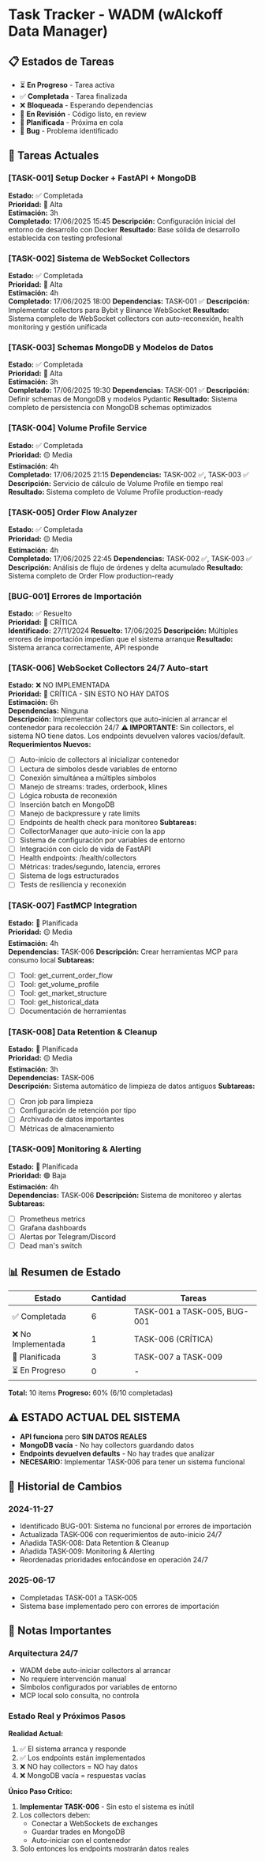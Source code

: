 # Task Tracker - WADM (wAIckoff Data Manager)

## 📋 Estados de Tareas
- ⏳ **En Progreso** - Tarea activa
- ✅ **Completada** - Tarea finalizada
- ❌ **Bloqueada** - Esperando dependencias
- 🔄 **En Revisión** - Código listo, en review
- 📅 **Planificada** - Próxima en cola
- 🐛 **Bug** - Problema identificado

## 🎯 Tareas Actuales

### [TASK-001] Setup Docker + FastAPI + MongoDB
**Estado:** ✅ Completada  
**Prioridad:** 🔴 Alta  
**Estimación:** 3h  
**Completado:** 17/06/2025 15:45
**Descripción:** Configuración inicial del entorno de desarrollo con Docker
**Resultado:** Base sólida de desarrollo establecida con testing profesional

### [TASK-002] Sistema de WebSocket Collectors
**Estado:** ✅ Completada  
**Prioridad:** 🔴 Alta  
**Estimación:** 4h  
**Completado:** 17/06/2025 18:00
**Dependencias:** TASK-001 ✅ 
**Descripción:** Implementar collectors para Bybit y Binance WebSocket
**Resultado:** Sistema completo de WebSocket collectors con auto-reconexión, health monitoring y gestión unificada

### [TASK-003] Schemas MongoDB y Modelos de Datos
**Estado:** ✅ Completada  
**Prioridad:** 🔴 Alta  
**Estimación:** 3h  
**Completado:** 17/06/2025 19:30
**Dependencias:** TASK-001 ✅ 
**Descripción:** Definir schemas de MongoDB y modelos Pydantic
**Resultado:** Sistema completo de persistencia con MongoDB schemas optimizados

### [TASK-004] Volume Profile Service
**Estado:** ✅ Completada  
**Prioridad:** 🟡 Media  
**Estimación:** 4h  
**Completado:** 17/06/2025 21:15
**Dependencias:** TASK-002 ✅, TASK-003 ✅
**Descripción:** Servicio de cálculo de Volume Profile en tiempo real
**Resultado:** Sistema completo de Volume Profile production-ready

### [TASK-005] Order Flow Analyzer
**Estado:** ✅ Completada  
**Prioridad:** 🟡 Media  
**Estimación:** 4h  
**Completado:** 17/06/2025 22:45
**Dependencias:** TASK-002 ✅, TASK-003 ✅  
**Descripción:** Análisis de flujo de órdenes y delta acumulado
**Resultado:** Sistema completo de Order Flow production-ready

### [BUG-001] Errores de Importación
**Estado:** ✅ Resuelto  
**Prioridad:** 🔴 CRÍTICA  
**Identificado:** 27/11/2024
**Resuelto:** 17/06/2025
**Descripción:** Múltiples errores de importación impedían que el sistema arranque
**Resultado:** Sistema arranca correctamente, API responde

### [TASK-006] WebSocket Collectors 24/7 Auto-start
**Estado:** ❌ NO IMPLEMENTADA  
**Prioridad:** 🔴 CRÍTICA - SIN ESTO NO HAY DATOS  
**Estimación:** 6h  
**Dependencias:** Ninguna  
**Descripción:** Implementar collectors que auto-inicien al arrancar el contenedor para recolección 24/7
**⚠️ IMPORTANTE:** Sin collectors, el sistema NO tiene datos. Los endpoints devuelven valores vacíos/default.
**Requerimientos Nuevos:**
- [ ] Auto-inicio de collectors al inicializar contenedor
- [ ] Lectura de símbolos desde variables de entorno
- [ ] Conexión simultánea a múltiples símbolos
- [ ] Manejo de streams: trades, orderbook, klines
- [ ] Lógica robusta de reconexión
- [ ] Inserción batch en MongoDB
- [ ] Manejo de backpressure y rate limits
- [ ] Endpoints de health check para monitoreo
**Subtareas:**
- [ ] CollectorManager que auto-inicie con la app
- [ ] Sistema de configuración por variables de entorno
- [ ] Integración con ciclo de vida de FastAPI
- [ ] Health endpoints: /health/collectors
- [ ] Métricas: trades/segundo, latencia, errores
- [ ] Sistema de logs estructurados
- [ ] Tests de resiliencia y reconexión

### [TASK-007] FastMCP Integration
**Estado:** 📅 Planificada  
**Prioridad:** 🟡 Media  
**Estimación:** 4h  
**Dependencias:** TASK-006
**Descripción:** Crear herramientas MCP para consumo local
**Subtareas:**
- [ ] Tool: get_current_order_flow
- [ ] Tool: get_volume_profile
- [ ] Tool: get_market_structure
- [ ] Tool: get_historical_data
- [ ] Documentación de herramientas

### [TASK-008] Data Retention & Cleanup
**Estado:** 📅 Planificada  
**Prioridad:** 🟡 Media  
**Estimación:** 3h  
**Dependencias:** TASK-006  
**Descripción:** Sistema automático de limpieza de datos antiguos
**Subtareas:**
- [ ] Cron job para limpieza
- [ ] Configuración de retención por tipo
- [ ] Archivado de datos importantes
- [ ] Métricas de almacenamiento

### [TASK-009] Monitoring & Alerting
**Estado:** 📅 Planificada  
**Prioridad:** 🟢 Baja  
**Estimación:** 4h  
**Dependencias:** TASK-006
**Descripción:** Sistema de monitoreo y alertas
**Subtareas:**
- [ ] Prometheus metrics
- [ ] Grafana dashboards
- [ ] Alertas por Telegram/Discord
- [ ] Dead man's switch

## 📊 Resumen de Estado

| Estado | Cantidad | Tareas |
|--------|----------|--------|
| ✅ Completada | 6 | TASK-001 a TASK-005, BUG-001 |
| ❌ No Implementada | 1 | TASK-006 (CRÍTICA) |
| 📅 Planificada | 3 | TASK-007 a TASK-009 |
| ⏳ En Progreso | 0 | - |

**Total:** 10 items
**Progreso:** 60% (6/10 completadas)

## ⚠️ ESTADO ACTUAL DEL SISTEMA
- **API funciona** pero **SIN DATOS REALES**
- **MongoDB vacía** - No hay collectors guardando datos
- **Endpoints devuelven defaults** - No hay trades que analizar
- **NECESARIO:** Implementar TASK-006 para tener un sistema funcional

## 🔄 Historial de Cambios

### 2024-11-27
- Identificado BUG-001: Sistema no funcional por errores de importación
- Actualizada TASK-006 con requerimientos de auto-inicio 24/7
- Añadida TASK-008: Data Retention & Cleanup
- Añadida TASK-009: Monitoring & Alerting
- Reordenadas prioridades enfocándose en operación 24/7

### 2025-06-17
- Completadas TASK-001 a TASK-005
- Sistema base implementado pero con errores de importación

## 📝 Notas Importantes

### Arquitectura 24/7
- WADM debe auto-iniciar collectors al arrancar
- No requiere intervención manual
- Símbolos configurados por variables de entorno
- MCP local solo consulta, no controla

### Estado Real y Próximos Pasos

**Realidad Actual:**
1. ✅ El sistema arranca y responde
2. ✅ Los endpoints están implementados
3. ❌ NO hay collectors = NO hay datos
4. ❌ MongoDB vacía = respuestas vacías

**Único Paso Crítico:**
1. **Implementar TASK-006** - Sin esto el sistema es inútil
2. Los collectors deben:
   - Conectar a WebSockets de exchanges
   - Guardar trades en MongoDB
   - Auto-iniciar con el contenedor
3. Solo entonces los endpoints mostrarán datos reales
